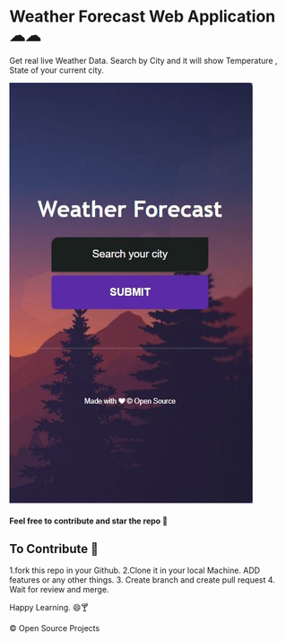 # Weather Forecast Web Application ☁☁

Get real live Weather Data. Search by City and it will show Temperature , State of your current city.

![gif](https://github.com/BajraYeJoon/Weather_Forecast/blob/main/images/image.gif)

#### Feel free to contribute and star the repo 🌟

## To Contribute 📝

1.fork this repo in your Github.
2.Clone it in your local Machine. ADD features or any other things. 
3. Create branch and create pull request 
4. Wait for review and merge.

Happy Learning. 😄🍸

© Open Source Projects
